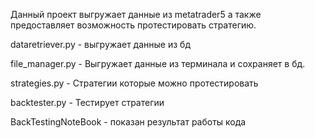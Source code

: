 Данный проект выгружает данные из metatrader5 а также предоставляет возможность протестировать стратегию.

dataretriever.py - выгружает данные из бд

file_manager.py - Выгружает данные из терминала и сохраняет в бд.

strategies.py - Стратегии которые можно протестировать

backtester.py - Тестирует стратегии

BackTestingNoteBook - показан результат работы кода
